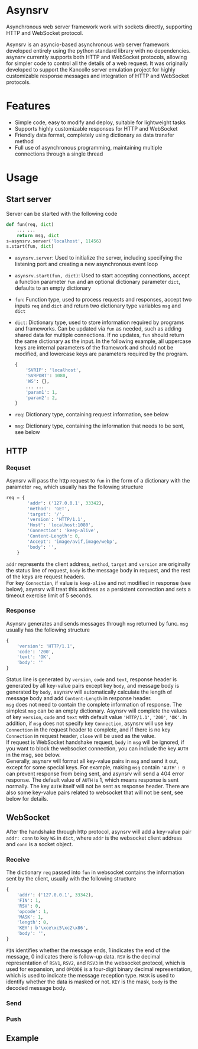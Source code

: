 # Asynsrv
Asynchronous web server framework work with sockets directly, supporting HTTP and WebSocket protocol.

Asynsrv is an asyncio-based asynchronous web server framework developed entirely using the python standard library with no dependencies. asynsrv currently supports both HTTP and WebSocket protocols, allowing for simpler code to control all the details of a web request. It was originally developed to support the Kancolle server emulation project for highly customizable response messages and integration of HTTP and WebSocket protocols.
# Features
- Simple code, easy to modify and deploy, suitable for lightweight tasks
- Supports highly customizable responses for HTTP and WebSocket
- Friendly data format, completely using dictionary as data transfer method
- Full use of asynchronous programming, maintaining multiple connections through a single thread
# Usage
## Start server
Server can be started with the following code
```python
def fun(req, dict)
    ... ...
    return msg, dict
s=asynsrv.server('localhost', 11456)
s.start(fun, dict)
```
- `asynsrv.server`: Used to initialize the server, including specifying the listening port and creating a new asynchronous event loop   
- `asynsrv.start(fun, dict)`: Used to start accepting connections, accept a function parameter `fun` and an optional dictionary parameter `dict`, defaults to an empty dictionary  
- `fun`: Function type, used to process requests and responses, accept two inputs `req` and `dict` and return two dictionary type variables `msg` and `dict`  
- `dict`: Dictionary type, used to store information required by programs and frameworks. Can be updated via `fun` as needed, such as adding shared data for multiple connections. If no updates, `fun` should return the same dictionary as the input. In the following example, all uppercase keys are internal parameters of the framework and should not be modified, and lowercase keys are parameters required by the program.  
    ```python
    {
        'SVRIP': 'localhost',
        'SVRPORT': 1080,
        'WS': {},
        ... ...
        'param1': 1,
        'param2': 2,
    }
    ```
    
- `req`: Dictionary type, containing request information, see below
- `msg`: Dictionary type, containing the information that needs to be sent, see below
## HTTP
### Requset
Asynsrv will pass the http request to `fun` in the form of a dictionary with the parameter `req`, which usually has the following structure
```python
req = {
        'addr': ('127.0.0.1', 33342),
        'method': 'GET',
        'target': '/',
        'version': 'HTTP/1.1',
        'Host': 'localhost:1080',
        'Connection': 'keep-alive',
        'Content-Length': 0,
        'Accept': 'image/avif,image/webp',
        'body': '',
    }
```
`addr` represents the client address, `method`, `target` and `version` are originally the status line of request, `body` is the message body in request, and the rest of the keys are request headers.  
For key `Connection`, if value is `keep-alive` and not modified in response (see below), asynsrv will treat this address as a persistent connection and sets a timeout exercise limit of 5 seconds.
### Response
Asynsrv generates and sends messages through `msg` returned by func. `msg` usually has the following structure
```python
{
    'version': 'HTTP/1.1',
    'code': '200',
    'text': 'OK',
    'body': ''
}
```
Status line is generated by `version`, `code` and `text`, response header is generated by all key-value pairs except key `body`, and message body is generated by `body`, asynsrv will automatically calculate the length of message body and add `Content-Length` in response header.  
`msg` does not need to contain the complete information of response. The simplest `msg` can be an empty dictionary. Asynsrv will complete the values ​​of key `version`, `code` and `text` with default value `'HTTP/1.1'`, `'200'`, `'OK'`. In addition, if `msg` does not specify key `Connection`, asynsrv will use key `Connection` in the request header to complete, and if there is no key `Connection` in request header, `close` will be used as the value.  
If request is WebSocket handshake request, `body` in `msg` will be ignored, if you want to block the websocket connection, you can include the key `AUTH` in the msg, see below.  
Generally, asynsrv will format all key-value pairs in `msg` and send it out, except for some special keys. For example, making `msg` contain `'AUTH': 0` can prevent response from being sent, and asynsrv will send a 404 error response. The default value of `AUTH` is 1, which means response is sent normally. The key `AUTH` itself will not be sent as response header. 
There are also some key-value pairs related to websocket that will not be sent, see below for details.
## WebSocket
After the handshake through http protocol, asynsrv will add a key-value pair `addr: conn` to key `WS` in `dict`, where `addr` is the websocket client address and `conn` is a socket object.
### Receive
The dictionary `req` passed into `fun` in websocket contains the information sent by the client, usually with the following structure
```python
{
    'addr': ('127.0.0.1', 33342),
    'FIN': 1,
    'RSV': 0,
    'opcode': 1,
    'MASK': 1,
    'length': 0,
    'KEY': b'\xce\xc5\xc2\x86',
    'body': '',
}
```
`FIN` identifies whether the message ends, 1 indicates the end of the message, 0 indicates there is follow-up data. `RSV` is the decimal representation of `RSV1`, `RSV2`, and `RSV3` in the websocket protocol, which is used for expansion, and `OPCODE` is a four-digit binary decimal representation, which is used to indicate the message reception type. `MASK` is used to identify whether the data is masked or not. `KEY` is the mask, `body` is the decoded message body.
### Send
### Push
## Example
